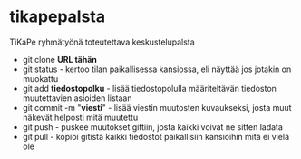 # tikapepalsta
TiKaPe ryhmätyönä toteutettava keskustelupalsta
* git clone **URL tähän**
* git status - kertoo tilan paikallisessa kansiossa, eli näyttää jos jotakin on muokattu
* git add **tiedostopolku** - lisää tiedostopolulla määriteltävän tiedoston muutettavien asioiden listaan
* git commit -m "**viesti**" - lisää viestin muutosten kuvaukseksi, josta muut näkevät helposti mitä muutettu
* git push - puskee muutokset gittiin, josta kaikki voivat ne sitten ladata
* git pull -  kopioi gitistä kaikki tiedostot paikallisiin kansioihin mitä ei vielä ole
